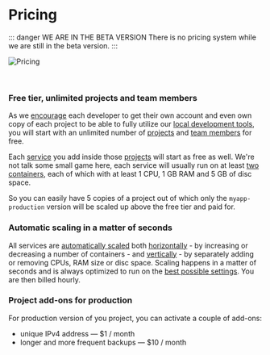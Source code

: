 # Pricing

::: danger WE ARE IN THE BETA VERSION
There is no pricing system while we are still in the beta version.
:::

![Pricing](/pricing.png "Pricing")

<br />

### Free tier, unlimited projects and team members

As we [encourage](/documentation/overview/made-for-developers.html#each-developer-should-have-his-own-account-no-artificial-pricing-boosting) each developer to get their own account and even own copy of each project to be able to fully utilize our [local development tools](/documentation/cli/vpn.html), you will start with an unlimited number of [projects](/documentation/overview/projects-and-services-structure.html#project) and [team members](/documentation/overview/users.html#your-account) for free.

Each [service](/documentation/overview/projects-and-services-structure.html#service) you add inside those [projects](/documentation/overview/projects-and-services-structure.html#project) will start as free as well. We're not talk some small game here, each service will usually run on at least [two containers](/documentation/ha/why-should-i-want-high-availability.html), each of which with at least 1 CPU, 1 GB RAM and 5 GB of disc space.

So you can easily have 5 copies of a project out of which only the `myapp-production` version will be scaled up above the free tier and paid for.

### Automatic scaling in a matter of seconds

All services are [automatically scaled](/documentation/automatic-scaling/how-automatic-scaling-works.html) both [horizontally](/documentation/automatic-scaling/how-automatic-scaling-works.html#horizontal-scaling) - by increasing or decreasing a number of containers - and [vertically](/documentation/automatic-scaling/how-automatic-scaling-works.html#vertical-scaling) - by separately adding or removing CPUs, RAM size or disc space. Scaling happens in a matter of seconds and is always optimized to run on the [best possible settings](/documentation/automatic-scaling/how-automatic-scaling-works.html#performance-tunning). You are then billed hourly.


### Project add-ons for production

For production version of you project, you can activate a couple of add-ons:

- unique IPv4 address — $1 / month
- longer and more frequent backups — $10 / month


